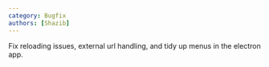 ```yaml
---
category: Bugfix
authors: [Shazib]
---
```


Fix reloading issues, external url handling, and tidy up menus in the electron app. 